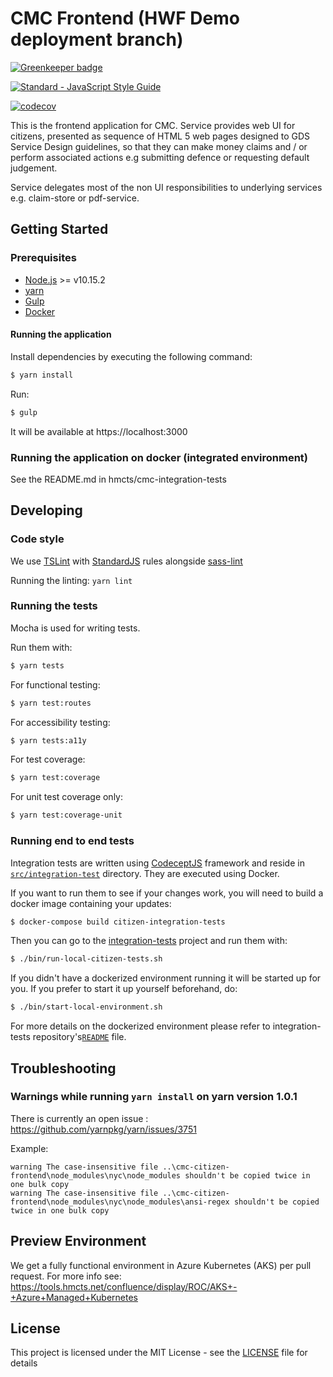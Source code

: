 # CMC Frontend (HWF Demo deployment branch)

[![Greenkeeper badge](https://badges.greenkeeper.io/hmcts/cmc-citizen-frontend.svg)](https://greenkeeper.io/)

[![Standard - JavaScript Style Guide](https://img.shields.io/badge/code%20style-standard-brightgreen.svg)](http://standardjs.com/)

[![codecov](https://codecov.io/gh/hmcts/cmc-citizen-frontend/branch/master/graph/badge.svg)](https://codecov.io/gh/hmcts/cmc-citizen-frontend)

This is the frontend application for CMC. Service provides web UI for citizens, presented as sequence of HTML 5 web pages designed to GDS Service Design guidelines, so that they can make money claims and / or perform associated actions e.g submitting defence or requesting default judgement.

Service delegates most of the non UI responsibilities to underlying services e.g. claim-store or pdf-service.

## Getting Started

### Prerequisites

* [Node.js](https://nodejs.org/) >= v10.15.2
* [yarn](https://yarnpkg.com/)
* [Gulp](http://gulpjs.com/)
* [Docker](https://www.docker.com)

#### Running the application

Install dependencies by executing the following command:

 ```bash
$ yarn install
 ```

Run:

```bash
$ gulp
```

It will be available at https://localhost:3000

### Running the application on docker (integrated environment)

See the README.md in hmcts/cmc-integration-tests

## Developing

### Code style

We use [TSLint](https://palantir.github.io/tslint/) with [StandardJS](http://standardjs.com/index.html) rules alongside [sass-lint](https://github.com/sasstools/sass-lint)

Running the linting:
`yarn lint`

### Running the tests

Mocha is used for writing tests.

Run them with:

```bash
$ yarn tests
```

For functional testing:

```bash
$ yarn test:routes
```

For accessibility testing:

```bash
$ yarn tests:a11y
```

For test coverage:

```bash
$ yarn test:coverage
```

For unit test coverage only:

```bash
$ yarn test:coverage-unit
```

### Running end to end tests

Integration tests are written using [CodeceptJS](https://codecept.io/) framework and reside in [`src/integration-test`](src/integration-test) directory. They are executed using Docker.

If you want to run them to see if your changes work, you will need to build a docker image containing your updates:

```bash
$ docker-compose build citizen-integration-tests
```

Then you can go to the [integration-tests](https://github.com/hmcts/cmc-integration-tests) project and run them with:

```bash
$ ./bin/run-local-citizen-tests.sh
```

If you didn't have a dockerized environment running it will be started up for you. If you prefer to start it up yourself beforehand, do:

```bash
$ ./bin/start-local-environment.sh
```

For more details on the dockerized environment please refer to integration-tests repository's[`README`](https://github.com/hmcts/cmc-integration-tests/blob/master/README.md) file.

## Troubleshooting

### Warnings while running ```yarn install``` on yarn version 1.0.1

There is currently an open issue : https://github.com/yarnpkg/yarn/issues/3751

Example:

```
warning The case-insensitive file ..\cmc-citizen-frontend\node_modules\nyc\node_modules shouldn't be copied twice in one bulk copy
warning The case-insensitive file ..\cmc-citizen-frontend\node_modules\nyc\node_modules\ansi-regex shouldn't be copied twice in one bulk copy
```

## Preview Environment ##

We get a fully functional environment in Azure Kubernetes (AKS) per pull request. For more
info see: https://tools.hmcts.net/confluence/display/ROC/AKS+-+Azure+Managed+Kubernetes

## License ##

This project is licensed under the MIT License - see the [LICENSE](LICENSE.txt) file for details
